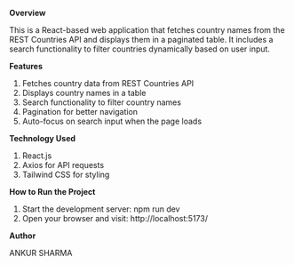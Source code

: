 **Overview**

This is a React-based web application that fetches country names from the REST Countries API and displays them in a paginated table. It includes a search functionality to filter countries dynamically based on user input.

**Features**
1) Fetches country data from REST Countries API
2) Displays country names in a table
3) Search functionality to filter country names
4) Pagination for better navigation
5) Auto-focus on search input when the page loads

**Technology Used**
1) React.js
2) Axios for API requests
3) Tailwind CSS for styling

**How to Run the Project**
1) Start the development server: npm run dev
2) Open your browser and visit: http://localhost:5173/

**Author**

ANKUR SHARMA

